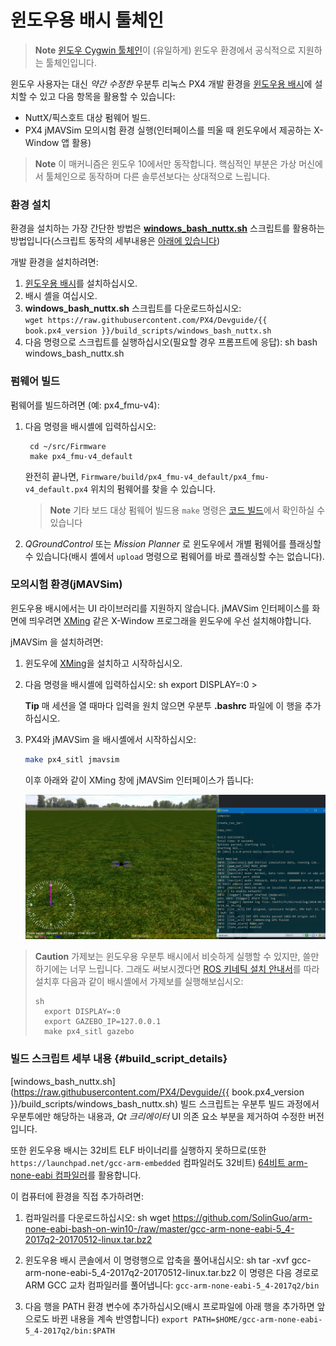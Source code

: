 # 윈도우용 배시 툴체인

> **Note** [윈도우 Cygwin 툴체인](../setup/dev_env_windows_cygwin.md)이 (유일하게) 윈도우 환경에서 공식적으로 지원하는 툴체인입니다.

윈도우 사용자는 대신 *약간 수정한* 우분투 리눅스 PX4 개발 환경을 [윈도우용 배시](https://github.com/Microsoft/BashOnWindows)에 설치할 수 있고 다음 항목을 활용할 수 있습니다:

* NuttX/픽스호트 대상 펌웨어 빌드.
* PX4 jMAVSim 모의시험 환경 실행(인터페이스를 띄울 때 윈도우에서 제공하는 X-Window 앱 활용)

> **Note** 이 매커니즘은 윈도우 10에서만 동작합니다. 핵심적인 부분은 가상 머신에서 툴체인으로 동작하며 다른 솔루션보다는 상대적으로 느립니다.

### 환경 설치

환경을 설치하는 가장 간단한 방법은 **<a href="https://raw.githubusercontent.com/PX4/Devguide/{{ book.px4_version }}/build_scripts/windows_bash_nuttx.sh" target="_blank" download>windows_bash_nuttx.sh</a>** 스크립트를 활용하는 방법입니다(스크립트 동작의 세부내용은 [아래에 있습니다](#build_script_details))

개발 환경을 설치하려면:

1. [윈도우용 배시](https://github.com/Microsoft/BashOnWindows)를 설치하십시오.
2. 배시 셸을 여십시오.
3. **windows_bash_nuttx.sh** 스크립트를 다운로드하십시오:  
    `wget https://raw.githubusercontent.com/PX4/Devguide/{{ book.px4_version }}/build_scripts/windows_bash_nuttx.sh`
4. 다음 명령으로 스크립트를 실행하십시오(필요할 경우 프롬프트에 응답): 
        sh
        bash windows_bash_nuttx.sh

### 펌웨어 빌드

펌웨어를 빌드하려면 (예: px4_fmu-v4):

1. 다음 명령을 배시셸에 입력하십시오:
    
        cd ~/src/Firmware
        make px4_fmu-v4_default
        
    
    완전히 끝나면, `Firmware/build/px4_fmu-v4_default/px4_fmu-v4_default.px4` 위치의 펌웨어를 찾을 수 있습니다.
    
    > **Note** 기타 보드 대상 펌웨어 빌드용 `make` 명령은 [코드 빌드](../setup/building_px4.md#nuttx)에서 확인하실 수 있습니다

2. *QGroundControl* 또는 *Mission Planner* 로 윈도우에서 개별 펌웨어를 플래싱할 수 있습니다(배시 셸에서 `upload` 명령으로 펌웨어를 바로 플래싱할 수는 없습니다).

### 모의시험 환경(jMAVSim)

윈도우용 배시에서는 UI 라이브러리를 지원하지 않습니다. jMAVSim 인터페이스를 화면에 띄우려면 [XMing](https://sourceforge.net/projects/xming/) 같은 X-Window 프로그래을 윈도우에 우선 설치해야합니다.

jMAVSim 을 설치하려면:

1. 윈도우에 [XMing](https://sourceforge.net/projects/xming/)을 설치하고 시작하십시오.
2. 다음 명령을 배시셸에 입력하십시오: 
        sh
        export DISPLAY=:0 > 
    
    **Tip** 매 세션을 열 때마다 입력을 원치 않으면 우분투 **.bashrc** 파일에 이 행을 추가하십시오.
3. PX4와 jMAVSim 을 배시셸에서 시작하십시오:
    
    ```sh
    make px4_sitl jmavsim
    ```
    
    이후 아래와 같이 XMing 창에 jMAVSim 인터페이스가 뜹니다:
    
    ![jMAVSimOnWindows](../../assets/simulation/JMAVSim_on_Windows.PNG)

> **Caution** 가제보는 윈도우용 우분투 배시에서 비슷하게 실행할 수 있지만, 쓸만하기에는 너무 느립니다. 그래도 써보시겠다면 [ROS 키네틱 설치 안내서](http://wiki.ros.org/kinetic/Installation/Ubuntu)를 따라 설치후 다음과 같이 배시셸에서 가제보를 실행해보십시오: 
> 
>     sh
>       export DISPLAY=:0
>       export GAZEBO_IP=127.0.0.1
>       make px4_sitl gazebo

### 빌드 스크립트 세부 내용 {#build_script_details}

[windows_bash_nuttx.sh](https://raw.githubusercontent.com/PX4/Devguide/{{ book.px4_version }}/build_scripts/windows_bash_nuttx.sh) 빌드 스크립트는 우분투 빌드 과정에서 우분투에만 해당하는 내용과, *Qt 크리에이터* UI 의존 요소 부분을 제거하여 수정한 버전입니다.

또한 윈도우용 배시는 32비트 ELF 바이너리를 실행하지 못하므로(또한 `https://launchpad.net/gcc-arm-embedded` 컴파일러도 32비트) [64비트 arm-none-eabi 컴파일러](https://github.com/SolinGuo/arm-none-eabi-bash-on-win10-.git)를 활용합니다.

이 컴퓨터에 환경을 직접 추가하려면:

1. 컴파일러를 다운로드하십시오: 
        sh
        wget https://github.com/SolinGuo/arm-none-eabi-bash-on-win10-/raw/master/gcc-arm-none-eabi-5_4-2017q2-20170512-linux.tar.bz2

2. 윈도우용 배시 콘솔에서 이 명령행으로 압축을 풀어내십시오: 
        sh
        tar -xvf gcc-arm-none-eabi-5_4-2017q2-20170512-linux.tar.bz2 이 명령은 다음 경로로 ARM GCC 교차 컴파일러를 풀어냅니다: ```gcc-arm-none-eabi-5_4-2017q2/bin```

3. 다음 행을 PATH 환경 변수에 추가하십시오(배시 프로파일에 아래 행을 추가하면 앞으로도 바뀐 내용을 계속 반영합니다) ```export PATH=$HOME/gcc-arm-none-eabi-5_4-2017q2/bin:$PATH```